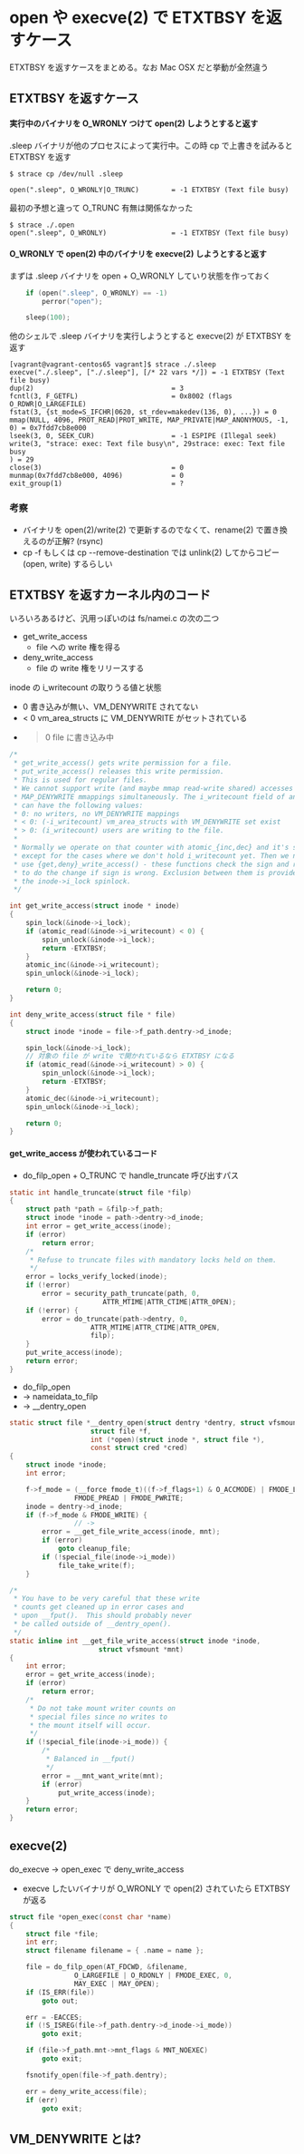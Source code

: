 # open や execve(2) で ETXTBSY を返すケース

ETXTBSY を返すケースをまとめる。なお Mac OSX だと挙動が全然違う

## ETXTBSY を返すケース

#### 実行中のバイナリを O_WRONLY つけて open(2) しようとすると返す

.sleep バイナリが他のプロセスによって実行中。この時 cp で上書きを試みると ETXTBSY を返す

```
$ strace cp /dev/null .sleep

open(".sleep", O_WRONLY|O_TRUNC)        = -1 ETXTBSY (Text file busy)
```

最初の予想と違って O_TRUNC 有無は関係なかった

```
$ strace ./.open 
open(".sleep", O_WRONLY)                = -1 ETXTBSY (Text file busy)
```

#### O_WRONLY で open(2) 中のバイナリを execve(2) しようとすると返す

まずは .sleep バイナリを open + O_WRONLY していり状態を作っておく

```c
	if (open(".sleep", O_WRONLY) == -1)
		perror("open");

    sleep(100);
```

他のシェルで .sleep バイナリを実行しようとすると execve(2) が ETXTBSY を返す

```
[vagrant@vagrant-centos65 vagrant]$ strace ./.sleep 
execve("./.sleep", ["./.sleep"], [/* 22 vars */]) = -1 ETXTBSY (Text file busy)
dup(2)                                  = 3
fcntl(3, F_GETFL)                       = 0x8002 (flags O_RDWR|O_LARGEFILE)
fstat(3, {st_mode=S_IFCHR|0620, st_rdev=makedev(136, 0), ...}) = 0
mmap(NULL, 4096, PROT_READ|PROT_WRITE, MAP_PRIVATE|MAP_ANONYMOUS, -1, 0) = 0x7fdd7cb8e000
lseek(3, 0, SEEK_CUR)                   = -1 ESPIPE (Illegal seek)
write(3, "strace: exec: Text file busy\n", 29strace: exec: Text file busy
) = 29
close(3)                                = 0
munmap(0x7fdd7cb8e000, 4096)            = 0
exit_group(1)                           = ?
```

### 考察

 * バイナリを open(2)/write(2) で更新するのでなくて、rename(2) で置き換えるのが正解? (rsync)
 * cp -f もしくは cp --remove-destination では unlink(2) してからコピー (open, write) するらしい

## ETXTBSY を返すカーネル内のコード

いろいろあるけど、汎用っぽいのは fs/namei.c の次の二つ

 * get_write_access
   * file への write 権を得る
 * deny_write_access
   * file の write 権をリリースする

inode の i_writecount の取りうる値と状態

 * 0   書き込みが無い、VM_DENYWRITE されてない
 * < 0 vm_area_structs に VM_DENYWRITE がセットされている
 * > 0 file に書き込み中

```c
/*
 * get_write_access() gets write permission for a file.
 * put_write_access() releases this write permission.
 * This is used for regular files.
 * We cannot support write (and maybe mmap read-write shared) accesses and
 * MAP_DENYWRITE mmappings simultaneously. The i_writecount field of an inode
 * can have the following values:
 * 0: no writers, no VM_DENYWRITE mappings
 * < 0: (-i_writecount) vm_area_structs with VM_DENYWRITE set exist
 * > 0: (i_writecount) users are writing to the file.
 *
 * Normally we operate on that counter with atomic_{inc,dec} and it's safe
 * except for the cases where we don't hold i_writecount yet. Then we need to
 * use {get,deny}_write_access() - these functions check the sign and refuse
 * to do the change if sign is wrong. Exclusion between them is provided by
 * the inode->i_lock spinlock.
 */

int get_write_access(struct inode * inode)
{
	spin_lock(&inode->i_lock);
	if (atomic_read(&inode->i_writecount) < 0) {
		spin_unlock(&inode->i_lock);
		return -ETXTBSY;
	}
	atomic_inc(&inode->i_writecount);
	spin_unlock(&inode->i_lock);

	return 0;
}

int deny_write_access(struct file * file)
{
	struct inode *inode = file->f_path.dentry->d_inode;

	spin_lock(&inode->i_lock);
    // 対象の file が write で開かれているなら ETXTBSY になる
	if (atomic_read(&inode->i_writecount) > 0) {
		spin_unlock(&inode->i_lock);
		return -ETXTBSY;
	}
	atomic_dec(&inode->i_writecount);
	spin_unlock(&inode->i_lock);

	return 0;
}
```

#### get_write_access が使われているコード

 * do_filp_open + O_TRUNC で  handle_truncate 呼び出すパス

```c
static int handle_truncate(struct file *filp)
{
	struct path *path = &filp->f_path;
	struct inode *inode = path->dentry->d_inode;
	int error = get_write_access(inode);
	if (error)
		return error;
	/*
	 * Refuse to truncate files with mandatory locks held on them.
	 */
	error = locks_verify_locked(inode);
	if (!error)
		error = security_path_truncate(path, 0,
				       ATTR_MTIME|ATTR_CTIME|ATTR_OPEN);
	if (!error) {
		error = do_truncate(path->dentry, 0,
				    ATTR_MTIME|ATTR_CTIME|ATTR_OPEN,
				    filp);
	}
	put_write_access(inode);
	return error;
}
```

 * do_filp_open
 * -> nameidata_to_filp
 * -> __dentry_open

```c
static struct file *__dentry_open(struct dentry *dentry, struct vfsmount *mnt,
					struct file *f,
					int (*open)(struct inode *, struct file *),
					const struct cred *cred)
{
	struct inode *inode;
	int error;

	f->f_mode = (__force fmode_t)((f->f_flags+1) & O_ACCMODE) | FMODE_LSEEK |
				FMODE_PREAD | FMODE_PWRITE;
	inode = dentry->d_inode;
	if (f->f_mode & FMODE_WRITE) {
                // ->
		error = __get_file_write_access(inode, mnt);
		if (error)
			goto cleanup_file;
		if (!special_file(inode->i_mode))
			file_take_write(f);
	}

/*
 * You have to be very careful that these write
 * counts get cleaned up in error cases and
 * upon __fput().  This should probably never
 * be called outside of __dentry_open().
 */
static inline int __get_file_write_access(struct inode *inode,
					  struct vfsmount *mnt)
{
	int error;
	error = get_write_access(inode);
	if (error)
		return error;
	/*
	 * Do not take mount writer counts on
	 * special files since no writes to
	 * the mount itself will occur.
	 */
	if (!special_file(inode->i_mode)) {
		/*
		 * Balanced in __fput()
		 */
		error = __mnt_want_write(mnt);
		if (error)
			put_write_access(inode);
	}
	return error;
}
```

## execve(2)

do_execve -> open_exec で deny_write_access

 * execve したいバイナリが O_WRONLY で open(2) されていたら ETXTBSY が返る

```c
struct file *open_exec(const char *name)
{
	struct file *file;
	int err;
	struct filename filename = { .name = name };

	file = do_filp_open(AT_FDCWD, &filename,
				O_LARGEFILE | O_RDONLY | FMODE_EXEC, 0,
				MAY_EXEC | MAY_OPEN);
	if (IS_ERR(file))
		goto out;

	err = -EACCES;
	if (!S_ISREG(file->f_path.dentry->d_inode->i_mode))
		goto exit;

	if (file->f_path.mnt->mnt_flags & MNT_NOEXEC)
		goto exit;

	fsnotify_open(file->f_path.dentry);

	err = deny_write_access(file);
	if (err)
		goto exit;
```

## VM_DENYWRITE とは?